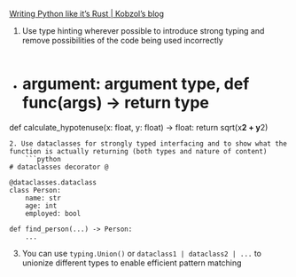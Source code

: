 [Writing Python like it’s Rust | Kobzol’s blog](https://kobzol.github.io/rust/python/2023/05/20/writing-python-like-its-rust.html)
1. Use type hinting wherever possible to introduce strong typing and remove possibilities of the code being used incorrectly
	```python
- # argument: argument type, def func(args) -> return type
def calculate_hypotenuse(x: float, y: float) -> float:
	return sqrt(x**2 + y**2)

```
2. Use dataclasses for strongly typed interfacing and to show what the function is actually returning (both types and nature of content)
	```python
# dataclasses decorator @

@dataclasses.dataclass
class Person:    
	name: str
	age: int
	employed: bool

def find_person(...) -> Person:
	...
```
3. You can use `typing.Union()` or `dataclass1 | dataclass2 | ...` to unionize different types to enable efficient pattern matching